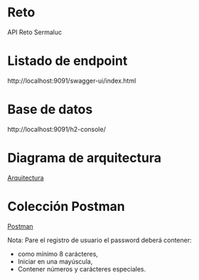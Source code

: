 # Reto
API Reto Sermaluc

# Listado de endpoint
http://localhost:9091/swagger-ui/index.html

# Base de datos
http://localhost:9091/h2-console/

# Diagrama de arquitectura
<a href="arquitectura.txt" download>Arquitectura</a>


# Colección Postman
<a href="RetoApi.postman_collection.json" download>Postman</a>

Nota: Pare el registro de usuario el password deberá contener:
* como mínimo 8 carácteres, 
* Iniciar en una mayúscula, 
* Contener números y carácteres especiales.